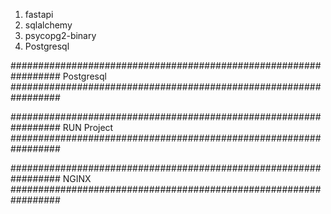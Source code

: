 1. fastapi
2. sqlalchemy
3. psycopg2-binary
4. Postgresql


#################################################################
                             Postgresql
#################################################################


#################################################################
                             RUN Project
#################################################################

#################################################################
                             NGINX
#################################################################